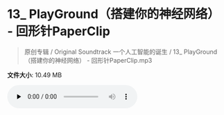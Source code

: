 # 13_ PlayGround（搭建你的神经网络） - 回形针PaperClip

> 原创专辑 / Original Soundtrack 一个人工智能的诞生 / 13_ PlayGround（搭建你的神经网络） - 回形针PaperClip.mp3

**文件大小**: 10.49 MB

<audio preload="none" controls><source src="https://file.hsyhx.top/archive/原创专辑/基本操作_一个人工智能的诞生_Original_Soundtrack/13_ PlayGround（搭建你的神经网络） - 回形针PaperClip.mp3" type="audio/mpeg">您的浏览器不支持此音频格式</audio>